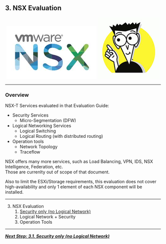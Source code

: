 
## 3. NSX Evaluation

<p align="center">
  <img width="292" height="172" src="/docs/assets/logo/NSX_Logo.jpeg">
  <img width="200" height="200" src="/docs/assets/logo/For_Dummies.jpeg">
</p>

---

### Overview
NSX-T Services evaluated in that Evaluation Guide:
- Security Services
  - Micro-Segmentation (DFW)
- Logical Networking Services
  - Logical Switching
  - Logical Routing (with distributed routing)
- Operation tools
  - Network Topology
  - Traceflow




NSX offers many more services, such as Load Balancing, VPN, IDS, NSX Intelligence, Federation, etc.  
Those are currenlty out of scope of that document.  

Also to limit the ESXi/Storage requirements, this evaluation does not cover high-availability and only 1 element of each NSX component will be installed.

---

3. NSX Evaluation
   1. [Security only (no Logical Network)](/docs/3.1-Security-Only.md)
   1. Logical Network + Security
   1. Operation Tools

---

[***Next Step: 3.1. Security only (no Logical Network)***](/docs/3.1-Security-Only.md)
